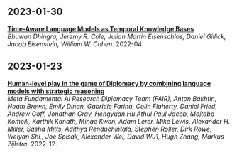 ## 2023-01-30
[**Time-Aware Language Models as Temporal Knowledge Bases**](https://arxiv.org/pdf/2106.15110.pdf)  
*Bhuwan Dhingra, Jeremy R. Cole, Julian Martin Eisenschlos, Daniel Gillick, Jacob Eisenstein, William W. Cohen.* 2022-04.


## 2023-01-23
[**Human-level play in the game of Diplomacy by combining language models with strategic reasoning**](https://www.science.org/doi/10.1126/science.ade9097)  
*Meta Fundamental AI Research Diplomacy Team (FAIR), Anton Bakhtin, Noam Brown, Emily Dinan, Gabriele Farina, Colin Flaherty, Daniel Fried, Andrew Goff, Jonathan Gray, Hengyuan Hu Athul Paul Jacob, Mojtaba Komeili, Karthik Konath, Minae Kwon, Adam Lerer, Mike Lewis, Alexander H. Miller, Sasha Mitts, Adithya Renduchintala, Stephen Roller, Dirk Rowe, Weiyan Shi,, Joe Spisak, Alexander Wei, David Wu1, Hugh Zhang, Markus Zijlstra.* 2022-12.


